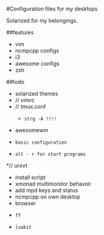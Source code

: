 #Configuration files for my desktops

Solarized for my belongings.

##features
* vim
* ncmpcpp configs
* i3
* awesome configs
* zsh

##todo
* solarized themes
* //	vimrc
* //	tmux.conf
  *		strg -A !!!!
*	awesomewm
  *		basic configuration
  *		alt - r for start programs
*//	urxvt
*	install script
*	xmonad multimonitor behavoir 
*	add mpd keys and status
*	ncmpcpp on own desktop
*	browser
  *		ff
  *		luakit
	




